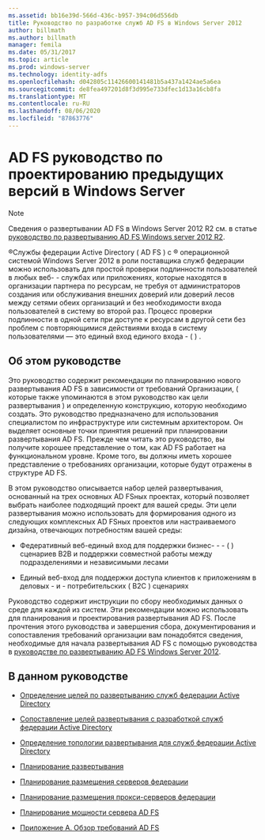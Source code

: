 ```yaml
---
ms.assetid: bb16e39d-566d-436c-b957-394c06d556db
title: Руководство по разработке служб AD FS в Windows Server 2012
author: billmath
ms.author: billmath
manager: femila
ms.date: 05/31/2017
ms.topic: article
ms.prod: windows-server
ms.technology: identity-adfs
ms.openlocfilehash: d042805c11426600141481b5a437a1424ae5a6ea
ms.sourcegitcommit: de8fea497201d8f3d995e733dfec1d13a16cb8fa
ms.translationtype: MT
ms.contentlocale: ru-RU
ms.lasthandoff: 08/06/2020
ms.locfileid: "87863776"
---
```

# <a name="ad-fs-legacy-design-guide-in-windows-server"></a>AD FS руководство по проектированию предыдущих версий в Windows Server 


  
> [!NOTE]  
> Сведения о развертывании AD FS в Windows Server 2012 R2 см. в статье [руководство по развертыванию AD FS Windows server 2012 R2](../../ad-fs/deployment/Windows-Server-2012-R2-AD-FS-Deployment-Guide.md).  
  
&reg;Службы федерации Active Directory \( AD FS \) с &reg; операционной системой Windows Server 2012 в роли поставщика служб федерации можно использовать для простой проверки подлинности пользователей в любых веб- \- службах или приложениях, которые находятся в организации партнера по ресурсам, не требуя от администраторов создания или обслуживания внешних доверий или доверий лесов между сетями обеих организаций и без необходимости входа пользователей в систему во второй раз. Процесс проверки подлинности в одной сети при доступе к ресурсам в другой сети без проблем с повторяющимися действиями входа в систему пользователями — это единый вход единого входа \- \( \) .  
  
## <a name="about-this-guide"></a>Об этом руководстве  
Это руководство содержит рекомендации по планированию нового развертывания AD FS в зависимости от требований Организации, \( которые также упоминаются в этом руководство как цели развертывания \) и определенную конструкцию, которую необходимо создать. Это руководство предназначено для использования специалистом по инфраструктуре или системным архитектором. Он выделяет основные точки принятия решений при планировании развертывания AD FS. Прежде чем читать это руководство, вы получите хорошее представление о том, как AD FS работает на функциональном уровне. Кроме того, вы должны иметь хорошее представление о требованиях организации, которые будут отражены в структуре AD FS.  
  
В этом руководство описывается набор целей развертывания, основанный на трех основных AD FSных проектах, который позволяет выбрать наиболее подходящий проект для вашей среды. Эти цели развертывания можно использовать для формирования одного из следующих комплексных AD FSных проектов или настраиваемого дизайна, отвечающих потребностям вашей среды:  
  
-   Федеративный веб-единый вход для поддержки бизнес- \- \- \( \) сценариев B2B и поддержки совместной работы между подразделениями и независимыми лесами  
  
-   Единый веб-вход для поддержки доступа клиентов к приложениям в деловых \- и \- потребительских \( B2C \) сценариях  
  
Руководство содержит инструкции по сбору необходимых данных о среде для каждой из систем. Эти рекомендации можно использовать для планирования и проектирования развертывания AD FS. После прочтения этого руководства и завершения сбора, документирования и сопоставления требований организации вам понадобятся сведения, необходимые для начала развертывания AD FS с помощью руководства в [руководстве по развертыванию AD FS Windows Server 2012](../../ad-fs/deployment/Windows-Server-2012-AD-FS-Deployment-Guide.md).  
  
## <a name="in-this-guide"></a>В данном руководстве  
  
-   [Определение целей по развертыванию служб федерации Active Directory](Identifying-Your-AD-FS-Deployment-Goals.md)  
  
-   [Сопоставление целей развертывания с разработкой служб федерации Active Directory](Mapping-Your-Deployment-Goals-to-an-AD-FS-Design.md)  
  
-   [Определение топологии развертывания для служб федерации Active Directory](Determine-Your-AD-FS-Deployment-Topology.md)  
  
-   [Планирование развертывания](Planning-Your-Deployment.md)  
  
-   [Планирование размещения серверов федерации](Planning-Federation-Server-Placement.md)  
  
-   [Планирование размещения прокси-серверов федерации](Planning-Federation-Server-Proxy-Placement.md)  
  
-   [Планирование мощности сервера AD FS](Planning-for-AD-FS-Server-Capacity.md)  
  
-   [Приложение А. Обзор требований AD FS](Appendix-A--Reviewing-AD-FS-Requirements.md)  
  

